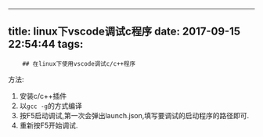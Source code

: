 
---
title: linux下vscode调试c程序
date: 2017-09-15 22:54:44
tags:
---
        ## 在linux下使用vscode调试c/c++程序

方法:

1. 安装c/c++插件
2. 以`gcc -g`的方式编译
3. 按F5启动调试,第一次会弹出launch.json,填写要调试的启动程序的路径即可.
4. 重新按F5开始调试.



